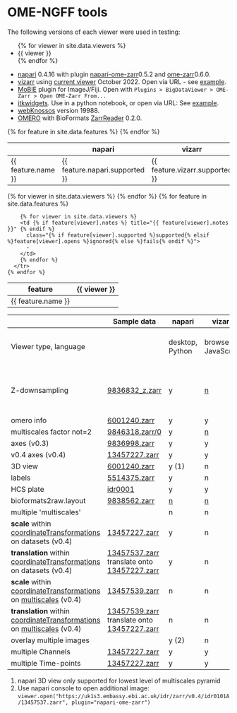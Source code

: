 
<h1>OME-NGFF tools</h1>

The following versions of each viewer were used in testing:

<ul>
{% for viewer in site.data.viewers %}
  <li>
      <span>{{ viewer }}</span>
  </li>
{% endfor %}
</ul>

- <a href="https://napari.org">napari</a> 0.4.16 with plugin <a href="https://github.com/ome/napari-ome-zarr/">napari-ome-zarr</a>0.5.2 and <a href="https://github.com/ome/ome-zarr-py/">ome-zarr</a>0.6.0.
- <a href="https://github.com/hms-dbmi/vizarr/">vizarr</a> using <a href="https://hms-dbmi.github.io/vizarr">current viewer</a> October 2022. Open via URL - see <a href="https://hms-dbmi.github.io/vizarr/?source=https://uk1s3.embassy.ebi.ac.uk/idr/zarr/v0.3/idr0079A/9836998.zarr">example</a>.
- <a href="https://github.com/mobie/mobie-viewer-fiji/">MoBIE</a> plugin for ImageJ/Fiji. Open with `Plugins > BigDataViewer > OME-Zarr > Open OME-Zarr From...`
- <a href="https://itkwidgets.readthedocs.io/en/latest">itkwidgets</a>. Use in a python notebook, or open via URL: See <a href="https://kitware.github.io/itk-vtk-viewer/app/?rotate=false&fileToLoad=https://uk1s3.embassy.ebi.ac.uk/idr/zarr/v0.4/idr0062A/6001240.zarr">example</a>.
- <a href="https://webknossos.org">webKnossos</a> version 19988.
- <a href="https://www.openmicroscopy.org/omero/">OMERO</a> with BioFormats <a href="https://github.com/ome/ZarrReader">ZarrReader</a> 0.2.0.


<table>
  <thead>
    <tr>
      <th></th>
      <th>napari</th>
      <th>vizarr</th>
    </tr>
  </thead>
  <tbody>
    {% for feature in site.data.features %}
      <tr>
        <td>{{ feature.name }}</td>
        <td>{{ feature.napari.supported }}</td>
        <td>{{ feature.vizarr.supported }}</td>
      </tr>
    {% endfor %}
  </tbody>
</table>

<style>
  .supported {
    background: green;
    content: "v";
  }
  .fails {
    background: red;
    content: "X";
  }
  .ignored {
    background: yellow;
    content: "-";
  }

</style>


<table>
  <thead>
    <tr>
      <th>feature</th>
      {% for viewer in site.data.viewers %}
        <th>{{ viewer }}</th>
      {% endfor %}
    </tr>
  </thead>
  <tbody>
    {% for feature in site.data.features %}
      <tr>
        <td>{{ feature.name }}</td>

        {% for viewer in site.data.viewers %}
        <td {% if feature[viewer].notes %} title="{{ feature[viewer].notes }}" {% endif %}
          class="{% if feature[viewer].supported %}supported{% elsif %}feature[viewer].opens %}ignored{% else %}fails{% endif %}">
          -
        </td>
        {% endfor %}
      </tr>
    {% endfor %}
  </tbody>
</table>


<table>
 <thead>
   <tr>
     <th></th>
     <th>Sample data</th>
     <th>napari</th>
     <th>vizarr</th>
     <th>MoBIE</th>
     <th>itkwidgets</th>
     <th>webKnossos</th>
     <th>OMERO</th>
   </tr>
 </thead>
 <tbody>
 <tr>
     <td>Viewer type, language</td>
     <td></td>
     <td>desktop, Python</td>
     <td>browser, JavaScript</td>
     <td>desktop, Java</td>
     <td>notebook, Python</td>
     <td>browser client + server</td>
     <td>various clients + server</td>
   </tr>
   <tr>
     <td>Z-downsampling</td>
     <td><a href="https://minio-dev.openmicroscopy.org/idr/v0.4/idr0077/9836832_z.zarr">9836832_z.zarr</a></td>
     <td>y</td>
     <td><a href="https://github.com/hms-dbmi/vizarr/pull/71">n</a></td>
     <td>y</td>
     <td>y</td>
     <td><h1 style="color: green">y</h1></td>
     <td style="background: red">n</td>
   </tr>
   <tr>
     <td>omero info</td>
     <td><a href="https://uk1s3.embassy.ebi.ac.uk/idr/zarr/v0.4/idr0062A/6001240.zarr">6001240.zarr</a></td>
     <td>y</td>
     <td>y</td>
     <td>n</td>
     <td><a href="https://github.com/InsightSoftwareConsortium/itkwidgets/issues/546">n</a></td>
     <td>n</td>
     <td>n?</td>
   </tr>
   <tr>
     <td>multiscales factor not=2</td>
     <td><a href="https://minio-dev.openmicroscopy.org/idr/v0.4/idr0082/9846318.zarr/0">9846318.zarr/0</a></td>
     <td>y</td>
     <td><a href="https://github.com/hms-dbmi/vizarr/issues/101">n</a></td>
     <td>y</td>
     <td>y</td>
     <td>y</td>
     <td>y?</td>
   </tr>
   <tr>
     <td>axes (v0.3)</td>
     <td><a href="https://uk1s3.embassy.ebi.ac.uk/idr/zarr/v0.3/idr0079A/9836998.zarr">9836998.zarr</a></td>
     <td>y</td>
     <td>y</td>
     <td>y</td>
     <td>y</td>
     <td>n</td>
     <td>?</td>
   </tr>
   <tr>
     <td>v0.4 axes (v0.4)</td>
     <td><a href="https://uk1s3.embassy.ebi.ac.uk/idr/zarr/v0.4/idr0101A/13457227.zarr">13457227.zarr</a></td>
     <td>y</td>
     <td>y</td>
     <td>y</td>
     <td>y</td>
     <td>y</td>
     <td>?</td>
   </tr>
   <tr>
     <td>3D view</td>
     <td><a href="https://uk1s3.embassy.ebi.ac.uk/idr/zarr/v0.4/idr0062A/6001240.zarr">6001240.zarr</a></td>
     <td>y (1)</td>
     <td>n</td>
     <td>y</td>
     <td>y</td>
     <td>y</td>
     <td>n</td>
   </tr>
   <tr>
     <td>labels</td>
     <td><a href="https://uk1s3.embassy.ebi.ac.uk/idr/zarr/v0.4/idr0052A/5514375.zarr">5514375.zarr</a></td>
     <td>y</td>
     <td>n</td>
     <td>y</td>
     <td><a href="https://github.com/InsightSoftwareConsortium/itkwidgets/issues/547">n</a></td>
     <td>y</td>
     <td>?</td>
   </tr>
   <tr>
     <td>HCS plate</td>
     <td><a href="https://uk1s3.embassy.ebi.ac.uk/idr/zarr/v0.4/idr0001A/2551.zarr">idr0001</a></td>
     <td>y</td>
     <td>y</td>
     <td>n</td>
     <td>n</td>
     <td>n</td>
     <td>y</td>
   </tr>
   <tr>
     <td>bioformats2raw.layout</td>
     <td><a href="https://uk1s3.embassy.ebi.ac.uk/idr/zarr/v0.2/idr0070A/9838562.zarr">9838562.zarr</a></td>
     <td><a href="https://github.com/ome/napari-ome-zarr/issues/71">n</a></td>
     <td><a href="https://github.com/hms-dbmi/vizarr/issues/149">n</a></td>
     <td>n</td>
     <td>n</td>
     <td>n</td>
     <td>y</td>
   </tr>
   <tr>
     <td>multiple 'multiscales'</td>
     <td></td>
     <td>n</td>
     <td>n</td>
     <td>n</td>
     <td>n</td>
     <td>n</td>
     <td>n</td>
   </tr>
   <tr>
     <td>
       <b>scale</b> within
       <a href="https://ngff.openmicroscopy.org/0.4/#trafo-md">coordinateTransformations</a>
       on datasets (v0.4)
     </td>
     <td><a href="https://uk1s3.embassy.ebi.ac.uk/idr/zarr/v0.4/idr0101A/13457227.zarr">13457227.zarr</a></td>
     <td>y</td>
     <td>n</td>
     <td>y</td>
     <td>y</td>
     <td>y</td>
     <td>?</td>
   </tr>
   <tr>
     <td>
       <b>translation</b> within
       <a href="https://ngff.openmicroscopy.org/0.4/#trafo-md">coordinateTransformations</a>
       on datasets (v0.4)
     </td>
     <td><a href="https://uk1s3.embassy.ebi.ac.uk/idr/zarr/v0.4/idr0101A/13457537.zarr">13457537.zarr</a>
       translate onto <a href="https://uk1s3.embassy.ebi.ac.uk/idr/zarr/v0.4/idr0101A/13457227.zarr">13457227.zarr</a></td>
     <td>y</td>
     <td>n</td>
     <td>n</td>
     <td>n</td>
     <td>n</td>
     <td>n</td>
   </tr>
   <tr>
     <td>
       <b>scale</b> within
       <a href="https://ngff.openmicroscopy.org/0.4/#trafo-md">coordinateTransformations</a>
       on <a href="https://ngff.openmicroscopy.org/0.4/#multiscale-md">multiscales</a> (v0.4)
     </td>
     <td><a href="https://uk1s3.embassy.ebi.ac.uk/idr/zarr/v0.4/idr0101A/13457539.zarr">13457539.zarr</a></td>
     <td>n</td>
     <td>n</td>
     <td>n</td>
     <td>n</td>
     <td>n</td>
     <td>n</td>
   </tr>
   <tr>
     <td>
       <b>translation</b> within
       <a href="https://ngff.openmicroscopy.org/0.4/#trafo-md">coordinateTransformations</a>
       on <a href="https://ngff.openmicroscopy.org/0.4/#multiscale-md">multiscales</a> (v0.4)
     </td>
     <td><a href="https://uk1s3.embassy.ebi.ac.uk/idr/zarr/v0.4/idr0101A/13457539.zarr">13457539.zarr</a>
      translate onto <a href="https://uk1s3.embassy.ebi.ac.uk/idr/zarr/v0.4/idr0101A/13457227.zarr">13457227.zarr</a></td>
     <td>n</td>
     <td>n</td>
     <td>n</td>
     <td>n</td>
     <td>n</td>
     <td>n</td>
   </tr>
   <tr>
     <td>overlay multiple images</td>
     <td></td>
     <td>y (2)</td>
     <td>n</td>
     <td>?</td>
     <td>?</td>
     <td>y</td>
     <td>n</td>
   </tr>
   <tr>
     <td>multiple Channels</td>
     <td><a href="https://uk1s3.embassy.ebi.ac.uk/idr/zarr/v0.4/idr0101A/13457227.zarr">13457227.zarr</a></td>
     <td>y</td>
     <td>y</td>
     <td>y</td>
     <td>n</td>
     <td>y</td>
     <td>y</td>
   </tr>
   <tr>
     <td>multiple Time-points</td>
     <td><a href="https://uk1s3.embassy.ebi.ac.uk/idr/zarr/v0.4/idr0101A/13457227.zarr">13457227.zarr</a></td>
     <td>y</td>
     <td>y</td>
     <td>y</td>
     <td>n</td>
     <td>n</td>
     <td>y</td>
   </tr>
 </tbody>
</table>



1. napari 3D view only supported for lowest level of multiscales pyramid
2. Use napari console to open additional image: `viewer.open("https://uk1s3.embassy.ebi.ac.uk/idr/zarr/v0.4/idr0101A/13457537.zarr", plugin="napari-ome-zarr")`